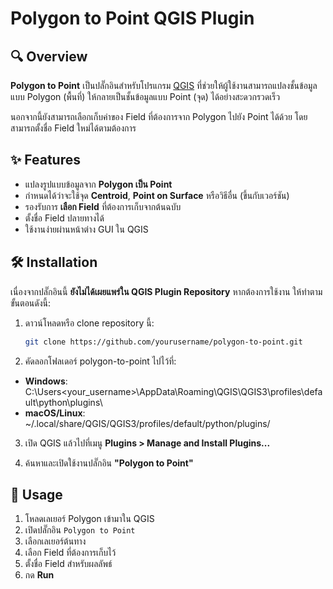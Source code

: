 # Polygon to Point QGIS Plugin

## 🔍 Overview

**Polygon to Point** เป็นปลั๊กอินสำหรับโปรแกรม [QGIS](https://qgis.org) ที่ช่วยให้ผู้ใช้งานสามารถแปลงชั้นข้อมูลแบบ Polygon (พื้นที่) ให้กลายเป็นชั้นข้อมูลแบบ Point (จุด) ได้อย่างสะดวกรวดเร็ว

นอกจากนี้ยังสามารถเลือกเก็บค่าของ Field ที่ต้องการจาก Polygon ไปยัง Point ได้ด้วย โดยสามารถตั้งชื่อ Field ใหม่ได้ตามต้องการ

## ✨ Features

- แปลงรูปแบบข้อมูลจาก **Polygon เป็น Point**
- กำหนดได้ว่าจะใช้จุด **Centroid**, **Point on Surface** หรือวิธีอื่น (ขึ้นกับเวอร์ชัน)
- รองรับการ **เลือก Field** ที่ต้องการเก็บจากต้นฉบับ
- ตั้งชื่อ Field ปลายทางได้
- ใช้งานง่ายผ่านหน้าต่าง GUI ใน QGIS

## 🛠️ Installation

เนื่องจากปลั๊กอินนี้ **ยังไม่ได้เผยแพร่ใน QGIS Plugin Repository** หากต้องการใช้งาน ให้ทำตามขั้นตอนดังนี้:

1. ดาวน์โหลดหรือ clone repository นี้:

   ```bash
   git clone https://github.com/yourusername/polygon-to-point.git
   ```

2. คัดลอกโฟลเดอร์ polygon-to-point ไปไว้ที่:

- **Windows**: C:\Users\<your_username>\AppData\Roaming\QGIS\QGIS3\profiles\default\python\plugins\
- **macOS/Linux**: ~/.local/share/QGIS/QGIS3/profiles/default/python/plugins/

3. เปิด QGIS แล้วไปที่เมนู **Plugins > Manage and Install Plugins...**

4. ค้นหาและเปิดใช้งานปลั๊กอิน **"Polygon to Point"**

## 🧪 Usage

1. โหลดเลเยอร์ Polygon เข้ามาใน QGIS
2. เปิดปลั๊กอิน `Polygon to Point`
3. เลือกเลเยอร์ต้นทาง
4. เลือก Field ที่ต้องการเก็บไว้
5. ตั้งชื่อ Field สำหรับผลลัพธ์
6. กด **Run**
